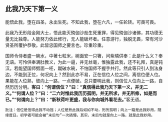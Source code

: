 ##  此我乃天下第一义

能悟此我，堕在四圣，永出生死。不知此我，堕在六凡，一任轮转。可畏可畏。

此我乃无形段金刚大士，悟此能灭殑伽沙劫生死重罪，得见殑伽沙诸佛，其功德无量无比独尊。人能努力依此修行，无人能破坏者。任意游行，独脱无畏，常有河沙贤圣所覆护恭敬。此皆忠国师之要言也。珍重珍重。

国师令侍者盛一碗水，中著七粒米，碗面安一只箸，问紫璘供奉：此是什么义？奉无语。可怜供奉满肚教义，为此一逼，并无丝毫，惟独露此我，还不礼拜，真是钝汉。若能望国师劈面一呸，蹴破水碗，不怕国师不握手共行。然此等只引人到法身边，不能到正位，何况向上？然到此亦不易，正在信位人位之间，离信位便人位。果能在人位熟，彼向上一路，一点便破。总只要明此我，则信位人位向上一路，自然历历分明。**客曰：“何谓信位？”曰：“真信得此我乃天下第一义，并无二义。”“何谓人位？”曰：“二六时惟此我历历孤明，并无所求，并无所修，如是而已。”“何谓向上？”曰：“新秋荷叶更盛，我与你向城外看花去。**”客无语。

```xu
批注：信位是信得此我不动摇；人位是熟此我后如如不动，历历孤明；向上一路是此我妙用，随缘度日。初学者可能会被“末后句”一次搞懵，其实，末后句就是向上一路，就是此我妙用。
```
